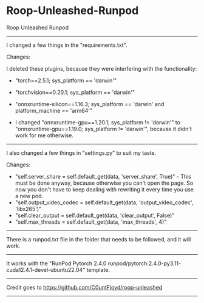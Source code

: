 # Roop-Unleashed-Runpod
Roop Unleashed Runpod

------------------------

I changed a few things in the "requirements.txt".

Changes:

I deleted these plugins, because they were interfering with the functionality:

- "torch==2.5.1; sys_platform == 'darwin'"
- "torchvision==0.20.1; sys_platform == 'darwin'"
- "onnxruntime-silicon==1.16.3; sys_platform == 'darwin' and platform_machine == 'arm64'"

- I changed "onnxruntime-gpu==1.20.1; sys_platform != 'darwin'" to "onnxruntime-gpu==1.19.0; sys_platform != 'darwin'", because it didn't work for me otherwise.

------------------------

I also changed a few things in "settings.py" to suit my taste.

Changes:

- "self.server_share = self.default_get(data, 'server_share', True)" - This must be done anyway, because otherwise you can't open the page. So now you don't have to keep dealing with rewriting it every time you use a new pod.
- "self.output_video_codec = self.default_get(data, 'output_video_codec', 'libx265')"
- "self.clear_output = self.default_get(data, 'clear_output', False)"
- "self.max_threads = self.default_get(data, 'max_threads', 4)"

------------------------

There is a runpod.txt file in the folder that needs to be followed, and it will work.

------------------------

It works with the "RunPod Pytorch 2.4.0
runpod/pytorch:2.4.0-py3.11-cuda12.4.1-devel-ubuntu22.04" template.

------------------------

Credit goes to https://github.com/C0untFloyd/roop-unleashed

------------------------
